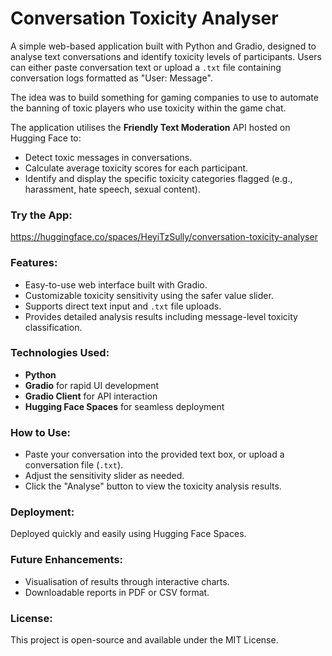 # Conversation Toxicity Analyser

A simple web-based application built with Python and Gradio, designed to analyse text conversations and identify toxicity levels of participants. Users can either paste conversation text or upload a `.txt` file containing conversation logs formatted as "User: Message".

The idea was to build something for gaming companies to use to automate the banning of toxic players who use toxicity within the game chat.

The application utilises the **Friendly Text Moderation** API hosted on Hugging Face to:
- Detect toxic messages in conversations.
- Calculate average toxicity scores for each participant.
- Identify and display the specific toxicity categories flagged (e.g., harassment, hate speech, sexual content).

### Try the App:
https://huggingface.co/spaces/HeyiTzSully/conversation-toxicity-analyser

### Features:
- Easy-to-use web interface built with Gradio.
- Customizable toxicity sensitivity using the safer value slider.
- Supports direct text input and `.txt` file uploads.
- Provides detailed analysis results including message-level toxicity classification.

### Technologies Used:
- **Python**
- **Gradio** for rapid UI development
- **Gradio Client** for API interaction
- **Hugging Face Spaces** for seamless deployment

### How to Use:
- Paste your conversation into the provided text box, or upload a conversation file (`.txt`).
- Adjust the sensitivity slider as needed.
- Click the "Analyse" button to view the toxicity analysis results.

### Deployment:
Deployed quickly and easily using Hugging Face Spaces.

### Future Enhancements:
- Visualisation of results through interactive charts.
- Downloadable reports in PDF or CSV format.

### License:
This project is open-source and available under the MIT License.

